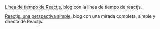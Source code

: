[Línea de tiempo de Reactjs](https://blog.risingstack.com/the-history-of-react-js-on-a-timeline/), blog con la línea de tiempo de reactjs.

[Reactjs, una perspectiva simple](https://medium.com/articles-on-software-saas/reactjs-a-beginner-friendly-perspective-part-i-f5c588da8626), blog con una mirada completa, simple y directa de Reactjs.

